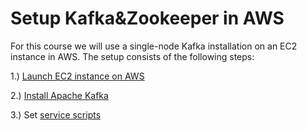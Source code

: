 # Setup Kafka&Zookeeper in AWS
For this course we will use a single-node Kafka installation on an EC2 instance in AWS.
The setup consists of the following steps:

1.) [Launch EC2 instance on AWS](Launch-EC2.md)

2.) [Install Apache Kafka](./Install-Kafka.md)

3.) Set [service scripts](Set-Servicescripts.md)
